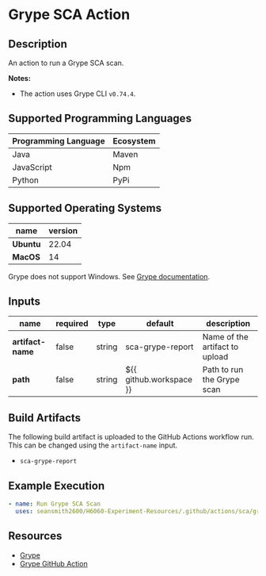 # Grype SCA Action

## Description

An action to run a Grype SCA scan.

**Notes:**
- The action uses Grype CLI `v0.74.4`.

## Supported Programming Languages

| Programming Language | Ecosystem |
|----------------------|-----------|
| Java                 | Maven     |
| JavaScript           | Npm       |
| Python               | PyPi      |

## Supported Operating Systems

| name        | version | 
|-------------|---------|
| **Ubuntu**  | 22.04   |
| **MacOS**   | 14      |

Grype does not support Windows. See [Grype documentation](https://github.com/anchore/grype?tab=readme-ov-file#macports).

## Inputs

| name                     | required | type   | default                 | description                    |
|--------------------------|----------|--------|-------------------------|--------------------------------|
| **artifact-name**        | false    | string | sca-grype-report        | Name of the artifact to upload |
| **path**                 | false    | string | ${{ github.workspace }} | Path to run the Grype scan     |

## Build Artifacts

The following build artifact is uploaded to the GitHub Actions workflow run. This can be changed using the `artifact-name` input.
- `sca-grype-report`

## Example Execution

```yaml
- name: Run Grype SCA Scan
  uses: seansmith2600/H6060-Experiment-Resources/.github/actions/sca/grype@main
```

## Resources

- [Grype](https://github.com/anchore/grype)
- [Grype GitHub Action](https://github.com/anchore/scan-action)
